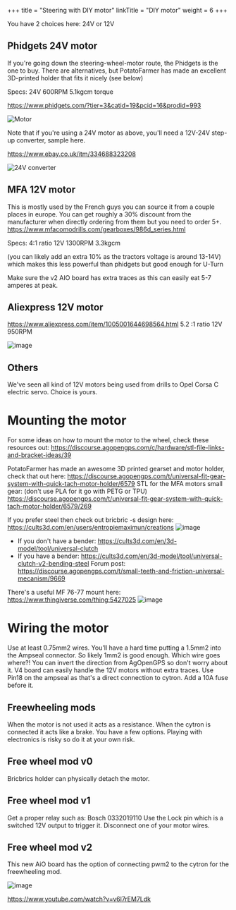 +++
title = "Steering with DIY motor"
linkTitle = "DIY motor"
weight = 6
+++

You have 2 choices here: 24V or 12V

## Phidgets 24V motor

If you're going down the steering-wheel-motor route, the Phidgets is the one to
buy. There are alternatives, but PotatoFarmer has made an excellent 3D-printed
holder that fits it nicely (see below)

Specs: 24V 600RPM 5.1kgcm torque

https://www.phidgets.com/?tier=3&catid=19&pcid=16&prodid=993

![Motor](../../img/phidgets-motor.png)

Note that if you're using a 24V motor as above, you'll need a 12V-24V step-up
converter, sample here.

https://www.ebay.co.uk/itm/334688323208

![24V converter](../../img/step-up-converter.png)

## MFA 12V motor

This is mostly used by the French guys you can source it from a couple places in
europe. You can get roughly a 30% discount from the manufacturer when directly
ordering from them but you need to order 5+.
https://www.mfacomodrills.com/gearboxes/986d_series.html

Specs: 4:1 ratio 12V 1300RPM 3.3kgcm

(you can likely add an extra 10% as the tractors voltage is around 13-14V) which
makes this less powerful than phidgets but good enough for U-Turn

Make sure the v2 AIO board has extra traces as this can easily eat 5-7 amperes
at peak.

## Aliexpress 12V motor

https://www.aliexpress.com/item/1005001644698564.html 5.2 :1 ratio 12V 950RPM

![image](../../img/aliexpress-12v-motor.png)

## Others

We've seen all kind of 12V motors being used from drills to Opel Corsa C
electric servo. Choice is yours.

# Mounting the motor

For some ideas on how to mount the motor to the wheel, check these resources
out:
https://discourse.agopengps.com/c/hardware/stl-file-links-and-bracket-ideas/39

PotatoFarmer has made an awesome 3D printed gearset and motor holder, check that
out here:
https://discourse.agopengps.com/t/universal-fit-gear-system-with-quick-tach-motor-holder/6579
STL for the MFA motors small gear: (don't use PLA for it go with PETG or TPU)
https://discourse.agopengps.com/t/universal-fit-gear-system-with-quick-tach-motor-holder/6579/269

If you prefer steel then check out bricbric -s design here:
https://cults3d.com/en/users/entropiemaximun/creations
![image](../../img/steel-motor-mount.png)

- If you don't have a bender:
  https://cults3d.com/en/3d-model/tool/universal-clutch
- If you have a bender:
  https://cults3d.com/en/3d-model/tool/universal-clutch-v2-bending-steel Forum
  post:
  https://discourse.agopengps.com/t/small-teeth-and-friction-universal-mecanism/9669

There's a useful MF 76-77 mount here: https://www.thingiverse.com/thing:5427025
![image](../../img/mf-76-77-mount.png)

# Wiring the motor

Use at least 0.75mm2 wires. You'll have a hard time putting a 1.5mm2 into the
Ampseal connector. So likely 1mm2 is good enough. Which wire goes where?! You
can invert the direction from AgOpenGPS so don't worry about it. V4 board can
easily handle the 12V motors without extra traces. Use Pin18 on the ampseal as
that's a direct connection to cytron. Add a 10A fuse before it.

## Freewheeling mods

When the motor is not used it acts as a resistance. When the cytron is connected
it acts like a brake. You have a few options. Playing with electronics is risky
so do it at your own risk.

## Free wheel mod v0

Bricbrics holder can physically detach the motor.

## Free wheel mod v1

Get a proper relay such as: Bosch 0332019110 Use the Lock pin which is a
switched 12V output to trigger it. Disconnect one of your motor wires.

## Free wheel mod v2

This new AiO board has the option of connecting pwm2 to the cytron for the
freewheeling mod.

![image](../../img/free-wheel-mod-v2.png)

https://www.youtube.com/watch?v=v6l7rEM7Ldk
